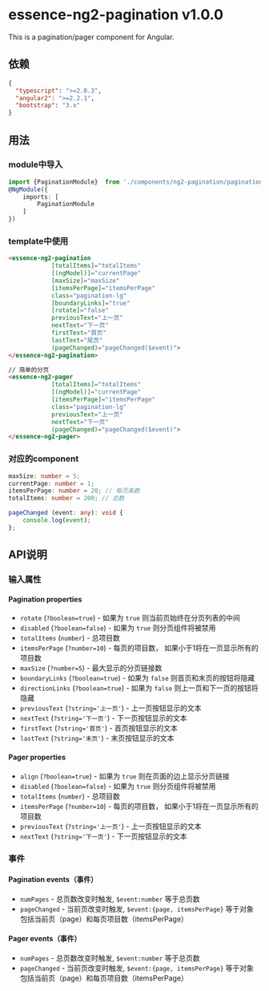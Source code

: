 # essence-ng2-pagination v1.0.0

This is a pagination/pager component for Angular.

## 依赖
```json
{
  "typescript": ">=2.0.3",
  "angular2": ">=2.2.1",
  "bootstrap": "3.x"
}
```

## 用法

### module中导入
```typescript
import {PaginationModule}  from './components/ng2-pagination/pagination.module';
@NgModule({
    imports: [
        PaginationModule
    ]
})
```

### template中使用
```html
<essence-ng2-pagination 
			[totalItems]="totalItems"
			[(ngModel)]="currentPage"
			[maxSize]="maxSize"
			[itemsPerPage]="itemsPerPage"
			class="pagination-lg"
			[boundaryLinks]="true"
			[rotate]="false"
			previousText="上一页"
			nextText="下一页"
			firstText="首页"
			lastText="尾页"
			(pageChanged)="pageChanged($event)">
</essence-ng2-pagination>

// 简单的分页
<essence-ng2-pager
			[totalItems]="totalItems"
			[(ngModel)]="currentPage"
			[itemsPerPage]="itemsPerPage"
			class="pagination-lg"
			previousText="上一页"
			nextText="下一页"
			(pageChanged)="pageChanged($event)">
</essence-ng2-pager>
```

### 对应的component
```typescript
maxSize: number = 5;
currentPage: number = 1;
itemsPerPage: number = 20; // 每页条数
totalItems: number = 200; // 总数

pageChanged (event: any): void {
	console.log(event);
};
```

## API说明

### 输入属性

#### Pagination properties
  - `rotate` (`?boolean=true`) - 如果为 `true` 则当前页始终在分页列表的中间
  - `disabled` (`?boolean=false`) - 如果为 `true` 则分页组件将被禁用
  - `totalItems` (`number`) - 总项目数
  - `itemsPerPage` (`?number=10`) - 每页的项目数， 如果小于1将在一页显示所有的项目数
  - `maxSize` (`?number=5`) - 最大显示的分页链接数
  - `boundaryLinks` (`?boolean=true`) - 如果为 `false` 则首页和末页的按钮将隐藏
  - `directionLinks` (`?boolean=true`) - 如果为 `false` 则上一页和下一页的按钮将隐藏
  - `previousText` (`?string='上一页'`) - 上一页按钮显示的文本
  - `nextText` (`?string='下一页'`) - 下一页按钮显示的文本
  - `firstText` (`?string='首页'`) - 首页按钮显示的文本
  - `lastText` (`?string='末页'`) - 末页按钮显示的文本

#### Pager properties
  - `align` (`?boolean=true`) - 如果为 `true` 则在页面的边上显示分页链接
  - `disabled` (`?boolean=false`) - 如果为 `true` 则分页组件将被禁用
  - `totalItems` (`number`) - 总项目数
  - `itemsPerPage` (`?number=10`) - 每页的项目数， 如果小于1将在一页显示所有的项目数
  - `previousText` (`?string='上一页'`) - 上一页按钮显示的文本
  - `nextText` (`?string='下一页'`) - 下一页按钮显示的文本

### 事件

#### Pagination events（事件）
  - `numPages` - 总页数改变时触发, `$event:number` 等于总页数
  - `pageChanged` - 当前页改变时触发, `$event:{page, itemsPerPage}` 等于对象包括当前页（page）和每页项目数（itemsPerPage）
  
#### Pager events（事件）
  - `numPages` - 总页数改变时触发, `$event:number` 等于总页数
  - `pageChanged` - 当前页改变时触发, `$event:{page, itemsPerPage}` 等于对象包括当前页（page）和每页项目数（itemsPerPage）
